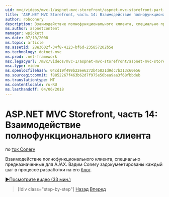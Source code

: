 ```yaml
---
uid: mvc/videos/mvc-1/aspnet-mvc-storefront/aspnet-mvc-storefront-part-14-rich-client-interaction
title: 'ASP.NET MVC Storefront, часть 14: Взаимодействие полнофункционального клиента | Документы Microsoft'
author: robconery
description: Взаимодействие полнофункционального клиента, специально предназначенные для AJAX. Вадим Conery задокументированы каждый шаг в процессе разработки в своем блоге.
ms.author: aspnetcontent
manager: wpickett
ms.date: 07/10/2008
ms.topic: article
ms.assetid: 28e3602f-34f8-4123-bf6d-235857202b5e
ms.technology: dotnet-mvc
ms.prod: .net-framework
msc.legacyurl: /mvc/videos/mvc-1/aspnet-mvc-storefront/aspnet-mvc-storefront-part-14-rich-client-interaction
msc.type: video
ms.openlocfilehash: 04cd19f499b22ee6272b45821d9dc7b313c60e56
ms.sourcegitcommit: f8852267f463b62d7f975e56bea9aa3f68fbbdeb
ms.translationtype: MT
ms.contentlocale: ru-RU
ms.lasthandoff: 04/06/2018
---
```

<a name="aspnet-mvc-storefront-part-14-rich-client-interaction"></a>ASP.NET MVC Storefront, часть 14: Взаимодействие полнофункционального клиента
====================
по [ток Conery](https://github.com/robconery)

Взаимодействие полнофункционального клиента, специально предназначенные для AJAX. Вадим Conery задокументированы каждый шаг в процессе разработки на его [блог](http://blog.wekeroad.com/mvc-storefront/mvcstore-part-14/).

[&#9654;Посмотрите видео (33 мин.)](https://channel9.msdn.com/Blogs/ASP-NET-Site-Videos/aspnet-mvc-storefront-part-14-rich-client-interaction)

> [!div class="step-by-step"]
> [Назад](aspnet-mvc-storefront-part-13-dependency-injection.md)
> [Вперед](aspnet-mvc-storefront-part-15-public-code-review.md)
